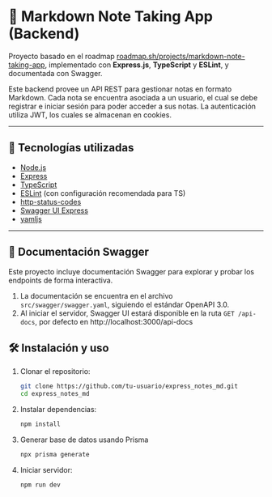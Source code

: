 # 📒 Markdown Note Taking App (Backend)

Proyecto basado en el roadmap [roadmap.sh/projects/markdown-note-taking-app](https://roadmap.sh/projects/markdown-note-taking-app), implementado con **Express.js**, **TypeScript** y **ESLint**, y documentada con Swagger.

Este backend provee un API REST para gestionar notas en formato Markdown. Cada nota se encuentra asociada a un usuario, el cual se debe registrar e iniciar sesión para poder acceder a sus notas. La autenticación utiliza JWT, los cuales se almacenan en cookies.

---

## 🚀 Tecnologías utilizadas

- [Node.js](https://nodejs.org/)
- [Express](https://expressjs.com/)
- [TypeScript](https://www.typescriptlang.org/)
- [ESLint](https://eslint.org/) (con configuración recomendada para TS)
- [http-status-codes](https://www.npmjs.com/package/http-status-codes)
- [Swagger UI Express](https://www.npmjs.com/package/swagger-ui-express)
- [yamljs](https://www.npmjs.com/package/yamljs)

---


## 📄 Documentación Swagger

Este proyecto incluye documentación Swagger para explorar y probar los endpoints de forma interactiva.

1. La documentación se encuentra en el archivo `src/swagger/swagger.yaml`, siguiendo el estándar OpenAPI 3.0.  
2. Al iniciar el servidor, Swagger UI estará disponible en la ruta `GET /api-docs`, por defecto en http://localhost:3000/api-docs

## 🛠️ Instalación y uso

1. Clonar el repositorio:
   ```bash
   git clone https://github.com/tu-usuario/express_notes_md.git
   cd express_notes_md
   ```

2. Instalar dependencias:
   ```bash
   npm install
   ```

3. Generar base de datos usando Prisma
   ```bash
   npx prisma generate
   ```

4. Iniciar servidor:
   ```bash
   npm run dev
   ```
